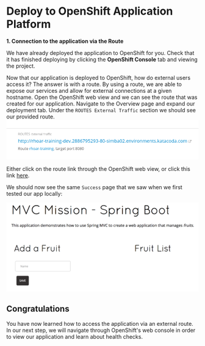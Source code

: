 # Deploy to OpenShift Application Platform
**1. Connection to the application via the Route**

We have already deployed the application to OpenShift for you. Check that it has finished deploying by clicking the **OpenShift Console** tab and viewing the project.  

Now that our application is deployed to OpenShift, how do external users access it? The answer is with a route. By using a route, we are able to expose our services and allow for external connections at a given hostname. Open the OpenShift web view and we can see the route that was created for our application. Navigate to the Overview page and expand our deployment tab. Under the `ROUTES External Traffic` section we should see our provided route.
![Routes](../../assets/middleware/rhoar-monitoring/overviewRoutes.png)

Either click on the route link through the OpenShift web view, or click this link [here](http://rhoar-training-dev.[[HOST_SUBDOMAIN]]-80-[[KATACODA_HOST]].environments.katacoda.com/fruits).

We should now see the same `Success` page that we saw when we first tested our app locally:

![Success](../../assets/middleware/rhoar-monitoring/success.png)

## Congratulations

You have now learned how to access the application via an external route. In our next step, we will navigate through OpenShift's web console in order to view our application and learn about health checks.